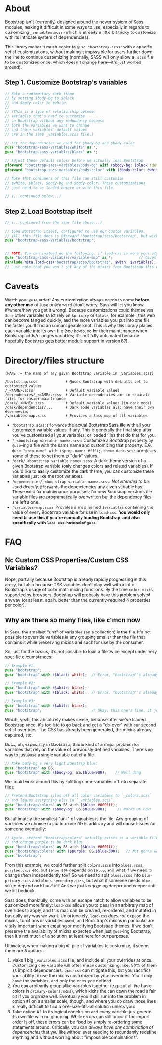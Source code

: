 # About

Bootstrap isn't (currently) designed around the newer system of Sass modules, making it difficult in some ways to use, especially in regards to customizing `_variables.scss` (which is already a little bit tricky to customize with its intricate system of dependencies).

This library makes it much easier to `@use "bootstrap.scss"` with a specific set of customizations, without making it impossible for users further down the line to continue customizing (normally, SASS will only allow a `.scss` file to be customized once, which doesn't change here&mdash;it's just worked around).

## Step 1. Customize Bootstrap's variables
````scss
// Make a rudimentary dark theme
// by setting $body-bg to $black 
// and $body-color to $white.
// 
// (This is a type of relationship between
// variables that's hard to customize
// in Bootstrap without any redundancy because
// both the variables we want to change
// and those variables' default values
// are in the same _variables.scss file.)

// Get the dependencies we need for $body-bg and $body-color
@use "bootstrap-sass-variables/white" as *;
@use "bootstrap-sass-variables/black" as *;

// Adjust these default colors before we actually load Bootstrap
@forward "bootstrap-sass-variables/body-bg" with ($body-bg: $black !default);
@forward "bootstrap-sass-variables/body-color" with ($body-color: $white !default);

// Note that consumers of this file can still customize 
// $white, $black, $body-bg and $body-color! Those customizations
// just need to be loaded before or with this file.

// (...continued below...)
````
## Step 2. Load Bootstrap itself
````scss
// (...continued from the same file above...)

// Load Bootstrap itself, configured to use our custom variables.
// (All this file does is @forward "bootstrap/scss/bootstrap", but with every single variable defined)
@use "bootstrap-sass-variables/bootstrap";


// NOTE: You can instead do the following, if load-css is more your style:
@use "bootstrap-sass-variables/variable-map" as *;            // Gives us $variables
@include meta.load-css("bootstrap/scss/bootstrap", $with: $variables);
// Just note that you won't get any of the mixins from Bootstrap this way.
````

# Caveats
Watch your `@use` order! Any customization always needs to come **before any other use** of `@use` or `@forward` (don't worry, Sass will let you know if/where/how you get it wrong). Because customizations could themselves `@use` other variables (a lot rely on `$primary` or `$black`, for example), this web can become tangled quickly, and the more variables you put into one file the faster you'll find an unmanageable knot. This is why this library places each variable into its own file (see `howto.md` for their maintenance when Bootstrap adds/changes variables; it's not fully automated because hopefully Bootstrap gets better module support in version 6?).

# Directory/files structure
````
(NAME := the name of any given Bootstrap variable in _variables.scss)

/bootstrap.scss             # @uses Bootstrap with defaults set to customized values
/_<NAME>.scss               # Default variable values
/dependencies/_<NAME>.scss  # Variable dependencies are in separate files for easier maintenance
/dark/_<NAME>.scss          # Default variable values (in dark mode)
/dark/dependencies/...      # Dark mode variables also have their own depenencies
/variables-map.scss         # Provides a Sass map of all variables
````

* `/bootstrap.scss`: `@forward`s the actual Bootstrap Sass file with all your customized variable values, if any. This is generally the final step after you've customized all your variables, or loaded files that do that for you.
* `/_<bootstrap variable name>.scss`: Customize a Bootstrap property by `@use`-ing a file with the same name and customizing that property.  E.G. `@use "prop-name" with ($prop-name: #fff);`. `theme-dark.scss` pre-`@use`s some of these to set them to "dark" values.
* `/dark/_<bootstrap variable name>.scss`: A dark theme version of a given Bootstrap variable (only changes colors and related variables). If you'd like to easily customize the dark theme, you can customize these variables just like the root variables.
* `/dependencies/_<bootstrap variable name>.scss`: *Not intended to be used directly.* `@forward`s the dependencies any given variable has. These exist for maintenance purposes; for new Bootstrap versions the variable files are programatically overwritten but the dependency files are left alone.
* `/variables-map.scss`: Provides a map named `$variables` containing the value of every Bootstrap variable for use in `load-css`. **You would only need to use this if you're manually loading Bootstrap, and also specifically with `load-css` instead of `@use`.**

# FAQ

## No Custom CSS Properties/Custom CSS Variables?

Nope, partially because Bootstrap is already rapidly progressing in this areay, but also because CSS variables don't play well with a lot of Bootstrap's usage of color math mixing functions. By the time `color-mix` is supported by browsers, Bootstrap will probably have this problem solved anyway (or at least, again, better than the currently-required 4 properties per color).

## Why are there so many files, like c'mon now

In Sass, the smallest "unit" of variables (as a collection) is the file. It's not possible to override variables in any grouping smaller than the file that contains it while preserving mixins and such for use by the consumer.

So, just for the basics, it's not possible to load a file twice except under very specific circumstances:
````scss
// Example #1:
@use "bootstrap";
@use "bootstrap" with ($black: white);  // Error, "bootstrap"'s already been loaded

// Example #2:
@use "bootstrap" with ($white: black);
@use "bootstrap" with ($black: white);  // Error, "bootstrap"'s already been loaded

// Example #3:
@use "bootstrap" with ($white: black);
@use "bootstrap";                       // Okay, this one's fine, it just does nothing
````
Which, yeah, this absolutely makes sense, because after we've loaded Bootstrap once, it's too late to go back and get a "do-over" with our second set of overrides. The CSS has already been generated, the mixins already captured, etc.

But..., uh, especially in Bootstrap, this is kind of a major problem for variables that rely on the value of previously-defined variables. There's no way to just `@use` a single variable out of a file:
````scss
// Make body-bg a very light Boostrap blue:
@use "bootstrap" as BS;
@use "bootstrap" with ($body-bg: BS.$blue-900);    // Well dang
````

We could work around this by splitting some variables off into separate files:
````scss
// Pretend Bootstrap silos off all color variables to `_colors.scss`
// and leaves everything else in `_variables.scss`.
@use "bootstrap/colors" as BS with ($blue: #0000ff);
@use "bootstrap" with ($body-bg: BS.$blue-900);     // Works OK now!
````

But ultimately the smallest "unit" of variables is the file. Any grouping of variables we choose to put into one file is arbitrary and will cause issues for someone eventually:
````scss
// Again, pretend "bootstrap/colors" actually exists as a variable file
// and change purple to be dark blue
@use "bootstrap/colors" as BS with ($blue: #0000ff);
@use "bootstrap/colors" with ($purple: BS.$blue-300);   // Not gonna work...
@use "bootstrap";
````

From this example, we could further split `colors.scss` into `blues.scss`, `purples.scss` etc, but `$blue-500` depends on `$blue`, and what if we need to change *them* independently too?  So we need to split `blues.scss` into `blue-primary.scss` and `blues-secondary.scss`, but what if someone needs `blue-900` to depend on `blue-500`? And we just keep going deeper and deeper until we hit bedrock.


Sass does, thankfully, come with an escape hatch to allow variables to be customized more finely: `load-css` allows you to pass in an arbitrary map of overrides to apply, and this map can be created, re-ordered, and mutated in basically any way we want. Unfortunately, `load-css` *does not* expose the mixins, functions or variables used, and Bootstrap's mixins in particular are vitally important when creating or modifying Bootstrap themes. If we don't preserve the availability of mixins expected when just `@use`-ing Bootstrap, then it's not much of a solution, at least here for our purposes.


Ultimately, when making a big ol' pile of variables to customize, it seems there are 3 options:

1. Make 1 big `_variables.scss` file, and include all your overrides at once. Customizing one variable will often mean customizing, like, 50% of them as implicit dependencies. `load-css` can mitigate this, but you sacrifice your ability to use the mixins customized by your overrides. You'll only have the variables, and only the ones *you* defined.
2. You can arbitrarily group alike variables together (e.g. put all the basic colors in `primary-colors.scss`), which kicks the can down the road a fair bit if you organize well. Eventually you'll still run into the problem in option #1 on a smaller scale, though, and where you do draw those lines is really difficult to find a one-size-fits-all solution unless you:
3. Take option #2 to its logical conclusion and every variable just goes in its own file with no grouping. While errors can still occur if the import order is off, these errors can be fixed by simply re-ordering some statements around. Critically, you can *always have any combination of dependencies* that you like without ever needing to redundantly redefine anything and without worring about "impossible combinations".
